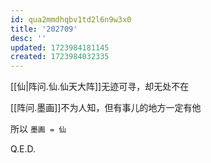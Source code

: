 ```yaml
---
id: qua2mmdhqbv1td2l6n9w3x0
title: '202709'
desc: ''
updated: 1723984181145
created: 1723984032335
---
```


[[仙|阵问.仙.仙天大阵]]无迹可寻，却无处不在

[[阵问.墨画]]不为人知，但有事儿的地方一定有他

所以 `墨画 = 仙`

Q.E.D.
